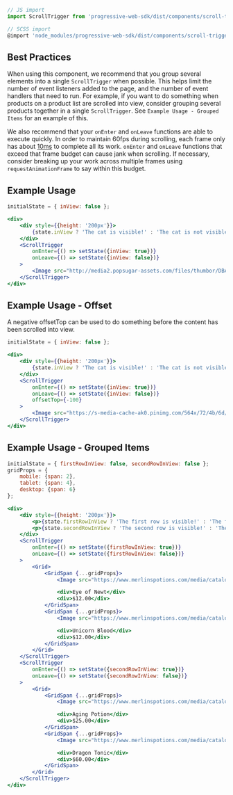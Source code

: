 ```js static
// JS import
import ScrollTrigger from 'progressive-web-sdk/dist/components/scroll-trigger'

// SCSS import
@import 'node_modules/progressive-web-sdk/dist/components/scroll-trigger/base';
```

## Best Practices
When using this component, we recommend that you group several elements into a single `ScrollTrigger` when possible. This helps limit the number of event listeners added to the page, and the number of event handlers that need to run. For example, if you want to do something when products on a product list are scrolled into view, consider grouping several products together in a single `ScrollTrigger`. See `Example Usage - Grouped Items` for an example of this.

We also recommend that your `onEnter` and `onLeave` functions are able to execute quickly. In order to maintain 60fps during scrolling, each frame only has about [10ms](https://developers.google.com/web/fundamentals/performance/rendering/#60fps_and_device_refresh_rates) to complete all its work. `onEnter` and `onLeave` functions that exceed that frame budget can cause jank when scrolling. If necessary, consider breaking up your work across multiple frames using `requestAnimationFrame` to say within this budget.


## Example Usage

```jsx
initialState = { inView: false };

<div>
    <div style={{height: '200px'}}>
        {state.inView ? 'The cat is visible!' : 'The cat is not visible.'}
    </div>
    <ScrollTrigger
        onEnter={() => setState({inView: true})}
        onLeave={() => setState({inView: false})}
    >
        <Image src="http://media2.popsugar-assets.com/files/thumbor/DBA3mv_owF0E2BoCrH_oaseQick/fit-in/500x500/filters:format_auto-!!-:strip_icc-!!-/2015/07/13/281/n/1922243/953ff51d_edit_img_image_16594958_1436816964_11378154_1591447017795211_1999564903_n/i/Homemade-Salmon-Popsicle-Cat-Treat.jpg" alt="Cat" />
    </ScrollTrigger>
</div>
```

## Example Usage - Offset
A negative offsetTop can be used to do something before the content has been scrolled into view.

```jsx
initialState = { inView: false };

<div>
    <div style={{height: '200px'}}>
        {state.inView ? 'The cat is visible!' : 'The cat is not visible.'}
    </div>
    <ScrollTrigger
        onEnter={() => setState({inView: true})}
        onLeave={() => setState({inView: false})}
        offsetTop={-100}
    >
        <Image src="https://s-media-cache-ak0.pinimg.com/564x/72/4b/6d/724b6dbf91c378a53d6890bb525c1aa9.jpg" alt="Cat" />
    </ScrollTrigger>
</div>
```

## Example Usage - Grouped Items

```jsx
initialState = { firstRowInView: false, secondRowInView: false };
gridProps = {
    mobile: {span: 2},
    tablet: {span: 4},
    desktop: {span: 6}
};

<div>
    <div style={{height: '200px'}}>
        <p>{state.firstRowInView ? 'The first row is visible!' : 'The first row is not visible.'}</p>
        <p>{state.secondRowInView ? 'The second row is visible!' : 'The second row is not visible.'}</p>
    </div>
    <ScrollTrigger
        onEnter={() => setState({firstRowInView: true})}
        onLeave={() => setState({firstRowInView: false})}
    >
        <Grid>
            <GridSpan {...gridProps}>
                <Image src="https://www.merlinspotions.com/media/catalog/product/cache/1/small_image/240x300/beff4985b56e3afdbeabfc89641a4582/e/y/eye-of-newt-1.jpg" alt="Eye of Newt" />

                <div>Eye of Newt</div>
                <div>$12.00</div>
            </GridSpan>
            <GridSpan {...gridProps}>
                <Image src="https://www.merlinspotions.com/media/catalog/product/cache/1/small_image/240x300/beff4985b56e3afdbeabfc89641a4582/u/n/unicorn-blood-1.jpg" alt="Unicorn Blood" />

                <div>Unicorn Blood</div>
                <div>$12.00</div>
            </GridSpan>
        </Grid>
    </ScrollTrigger>
    <ScrollTrigger
        onEnter={() => setState({secondRowInView: true})}
        onLeave={() => setState({secondRowInView: false})}
    >
        <Grid>
            <GridSpan {...gridProps}>
                <Image src="https://www.merlinspotions.com/media/catalog/product/cache/1/small_image/240x300/beff4985b56e3afdbeabfc89641a4582/a/g/aging-potion-1.jpg" alt="Aging Potion" />

                <div>Aging Potion</div>
                <div>$25.00</div>
            </GridSpan>
            <GridSpan {...gridProps}>
                <Image src="https://www.merlinspotions.com/media/catalog/product/cache/1/small_image/240x300/beff4985b56e3afdbeabfc89641a4582/d/r/dragon-tonic-1.jpg" alt="Dragon Tonic" />

                <div>Dragon Tonic</div>
                <div>$60.00</div>
            </GridSpan>
        </Grid>
    </ScrollTrigger>
</div>
```
